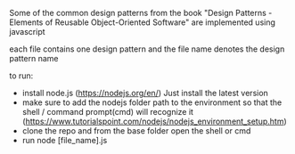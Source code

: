 Some of the common design patterns from  the book "Design Patterns - Elements of Reusable Object-Oriented Software" are implemented using javascript

each file contains one design pattern and the file name denotes the design pattern name 

to run: 
- install node.js (https://nodejs.org/en/) Just install the latest version
- make sure to add the nodejs folder path to the environment so that the shell / command prompt(cmd) will recognize it (https://www.tutorialspoint.com/nodejs/nodejs_environment_setup.htm)
- clone the repo and from the base folder open the shell or cmd
- run node [file_name].js
